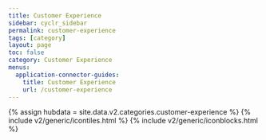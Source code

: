 ```yaml
---
title: Customer Experience
sidebar: cyclr_sidebar
permalink: customer-experience
tags: [category]
layout: page
toc: false
category: Customer Experience
menus:
  application-connector-guides:
    title: Customer Experience
    url: /customer-experience
---
```

{% assign hubdata = site.data.v2.categories.customer-experience %}
{% include v2/generic/icontiles.html %}	
{% include v2/generic/iconblocks.html %}	